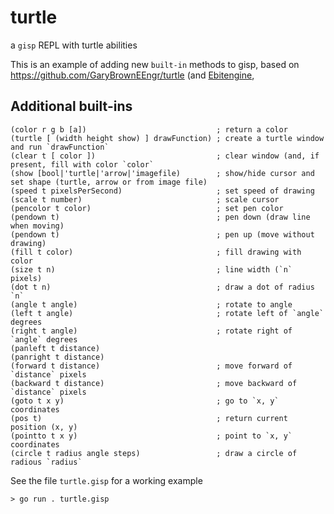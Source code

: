 # turtle
a `gisp` REPL with turtle abilities

This is an example of adding new `built-in` methods to gisp, based on https://github.com/GaryBrownEEngr/turtle (and [Ebitengine](https://ebitengine.org/),

## Additional built-ins

    (color r g b [a])                             ; return a color
    (turtle [ (width height show) ] drawFunction) ; create a turtle window and run `drawFunction`
    (clear t [ color ])                           ; clear window (and, if present, fill with color `color`
    (show [bool|'turtle|'arrow|'imagefile)        ; show/hide cursor and set shape (turtle, arrow or from image file)
    (speed t pixelsPerSecond)                     ; set speed of drawing
    (scale t number)                              ; scale cursor
    (pencolor t color)                            ; set pen color
    (pendown t)                                   ; pen down (draw line when moving)
    (pendown t)                                   ; pen up (move without drawing)
    (fill t color)                                ; fill drawing with color
    (size t n)                                    ; line width (`n` pixels)
    (dot t n)                                     ; draw a dot of radius `n`
    (angle t angle)                               ; rotate to angle
    (left t angle)                                ; rotate left of `angle` degrees
    (right t angle)                               ; rotate right of `angle` degrees
    (panleft t distance)
    (panright t distance)
    (forward t distance)                          ; move forward of `distance` pixels
    (backward t distance)                         ; move backward of `distance` pixels
    (goto t x y)                                  ; go to `x, y` coordinates
    (pos t)                                       ; return current position (x, y)
    (pointto t x y)                               ; point to `x, y` coordinates
    (circle t radius angle steps)                 ; draw a circle of radious `radius` 

See the file `turtle.gisp` for a working example

    > go run . turtle.gisp
